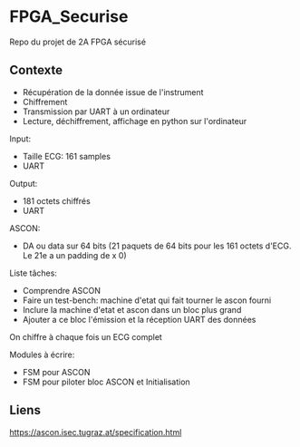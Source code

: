 # FPGA_Securise
Repo du projet de 2A FPGA sécurisé

## Contexte

- Récupération de la donnée issue de l'instrument
- Chiffrement
- Transmission par UART à un ordinateur
- Lecture, déchiffrement, affichage en python sur l'ordinateur

Input:
- Taille ECG: 161 samples
- UART

Output:
- 181 octets chiffrés 
- UART

ASCON:
- DA ou data sur 64 bits (21 paquets de 64 bits pour les 161 octets d'ECG. Le 21e a un padding de x 0)

Liste tâches:
- Comprendre ASCON
- Faire un test-bench: machine d'etat qui fait tourner le ascon fourni
- Inclure la machine d'etat et ascon dans un bloc plus grand
- Ajouter a ce bloc l'émission et la réception UART des données

On chiffre à chaque fois un ECG complet


Modules à écrire:
- FSM pour ASCON
- FSM pour piloter bloc ASCON et Initialisation


## Liens

https://ascon.isec.tugraz.at/specification.html


